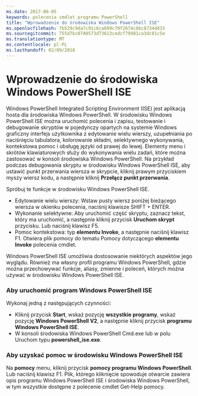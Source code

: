 ```yaml
---
ms.date: 2017-06-05
keywords: polecenia cmdlet programu PowerShell
title: "Wprowadzenie do środowiska Windows PowerShell ISE"
ms.openlocfilehash: 7b529c9da7c91c6ca699c70f2674c8bc8734dd33
ms.sourcegitcommit: 755d7bc0740573d73613cedcf79981ca3dc81c5e
ms.translationtype: MT
ms.contentlocale: pl-PL
ms.lasthandoff: 02/09/2018
---
```

# <a name="introducing-the-windows-powershell-ise"></a>Wprowadzenie do środowiska Windows PowerShell ISE

Windows PowerShell Integrated Scripting Environment (ISE) jest aplikacją hosta dla środowiska Windows PowerShell. W środowisku Windows PowerShell ISE można uruchomić polecenia i zapisu, testowanie i debugowanie skryptów w pojedynczy opartych na systemie Windows graficzny interfejs użytkownika z edytowanie wielu wierszy, uzupełniania po naciśnięciu tabulatora, kolorowanie składni, selektywnego wykonywania, kontekstowa pomoc i obsługę języki od prawej do lewej. Elementy menu i skrótów klawiaturowych służy do wykonywania wielu zadań, które można zastosować w konsoli środowiska Windows PowerShell. Na przykład podczas debugowania skryptu w środowisku Windows PowerShell ISE, aby ustawić punkt przerwania wiersza w skrypcie, kliknij prawym przyciskiem myszy wiersz kodu, a następnie kliknij **Przełącz punkt przerwania**.

Spróbuj te funkcje w środowisku Windows PowerShell ISE.

- Edytowanie wielu wierszy: Wstaw pusty wiersz poniżej bieżącego wiersza w okienku polecenia, naciśnij klawisze SHIFT + ENTER.
- Wykonanie selektywne: Aby uruchomić część skryptu, zaznacz tekst, który ma uruchomić, a następnie kliknij przycisk **Uruchom skrypt** przycisku. Lub naciśnij klawisz F5.
- Pomoc kontekstowa: typ **elementu Invoke**, a następnie naciśnij klawisz F1. Otwiera plik pomocy do tematu Pomocy dotyczącego **elementu Invoke** polecenia cmdlet.

Windows PowerShell ISE umożliwia dostosowanie niektórych aspektów jego wyglądu. Również ma własny profil programu Windows PowerShell, gdzie można przechowywać funkcje, aliasy, zmienne i poleceń, których można używać w środowisku Windows PowerShell ISE.

### <a name="to-start-the-windows-powershell-ise"></a>Aby uruchomić program Windows PowerShell ISE

Wykonaj jedną z następujących czynności:

- Kliknij przycisk **Start**, wskaż pozycję **wszystkie programy**, wskaż pozycję **Windows PowerShell V2**, a następnie kliknij przycisk **programu Windows PowerShell ISE**.
- W konsoli środowiska Windows PowerShell Cmd.exe lub w polu Uruchom typu **powershell_ise.exe**.

### <a name="to-get-help-in-the-windows-powershell-ise"></a>Aby uzyskać pomoc w środowisku Windows PowerShell ISE

Na **pomocy** menu, kliknij przycisk **pomocy programu Windows PowerShell**. Lub naciśnij klawisz F1. Plik, którego kliknięcie spowoduje otwarcie zawiera opis programu Windows PowerShell ISE i środowiska Windows PowerShell, w tym wszystkie dostępne z polecenie cmdlet Get-Help pomocy.
